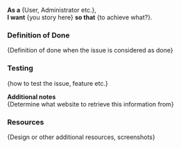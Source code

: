 **As a** {User, Administrator etc.},  
**I want** {you story here} **so that** {to achieve what?}.

### Definition of Done
{Definition of done when the issue is considered as done}

### Testing
{how to test the issue, feature etc.}

**Additional notes**  
{Determine what website to retrieve this information from}

### Resources
{Design or other additional resources, screenshots}
